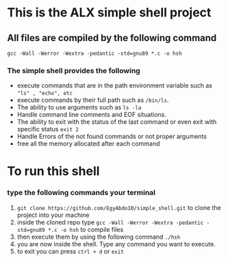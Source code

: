<h1>This is the ALX simple shell project</h1>
<h2>All files are compiled by the following command</h2>
<code>gcc -Wall -Werror -Wextra -pedantic -std=gnu89 *.c -o hsh</code>
<h3>The simple shell provides the following</h3>
<ul>
<li>execute commands that are in the path environment variable such as <code>"ls" , "echo", etc</code>
<li>execute commands by their full path such as <code>/bin/ls</code>.
<li>The ability to use arguments such as <code>ls -la</code>
<li>Handle command line comments and EOF situations.
<li>The ability to exit with the status of the last command or even exit with specific status <code>exit 2</code>
<li>Handle Errors of the not found commands or not proper arguments
<li>free all the memory allocated after each command
</ul>
<h1>To run this shell</h1>
<h3>type the following commands your terminal</h3>
<ol>
<li><code>git clone https://github.com/EgyAbdo10/simple_shell.git</code> to clone the project into your machine
<li>inside the cloned repo type <code>gcc -Wall -Werror -Wextra -pedantic -std=gnu89 *.c -o hsh</code> to compile files
<li>then execute them by using the following command <code>./hsh</code>
<li>you are now inside the shell. Type any command you want to execute.
<li>to exit you can press <code>ctrl + d</code> or <code>exit</code>
</ol>

